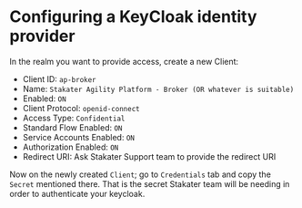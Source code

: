 # Configuring a KeyCloak identity provider 

In the realm you want to provide access, create a new Client:

- Client ID: `ap-broker`
- Name: `Stakater Agility Platform - Broker (OR whatever is suitable)`
- Enabled: `ON`
- Client Protocol: `openid-connect`
- Access Type: `Confidential`
- Standard Flow Enabled: `ON`
- Service Accounts Enabled: `ON`
- Authorization Enabled: `ON`
- Redirect URI: Ask Stakater Support team to provide the redirect URI

Now on the newly created `Client`; go to `Credentials` tab and copy the `Secret` mentioned there. That is the secret Stakater team will be needing in order to authenticate your keycloak.
